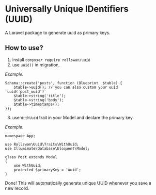 

# Universally Unique IDentifiers (UUID)

A Laravel package to generate uuid as primary keys.

## How to use?
1) Install `composer require rollswan/uuid`
2) use `uuid()` in migration, 

*Example:*

    Schema::create('posts', function (Blueprint  $table) {
        $table->uuid(); // you can also custom your uuid `uuid('post_uuid')`
        $table->string('title');
        $table->string('body');
        $table->timestamps();
    });


3) use `WithUuid` trait in your Model and declare the primary key

*Example:*

    namespace App;
    
    use Rollswan\Uuid\Traits\WithUuid;
    use Illuminate\Database\Eloquent\Model;
    
    class Post extends Model
    {
    	use WithUuid;
    	protected $primaryKey = 'uuid';
    }


Done!
This will automatically generate unique UUID whenever you save a new record.
